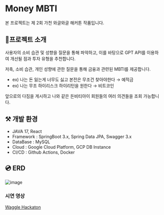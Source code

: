 # Money MBTI

본 프로젝트는 제 2회 가천 와글와글 해커톤 작품입니다.

## 👷프로젝트 소개
사용자의 소비 습관 및 성향을 질문을 통해 파악하고, 이를 바탕으로 GPT API를 이용하여 개선될 점과 투자 유형을 추천합니다.

저축, 소비 습관, 개인 성향에 관한 질문을 통해 금융과 관련된 MBTI를 제공합니다.
- ex) 나는 돈 잃는게 너무도 싫고 본전은 무조건 찾아야한다 → 예적금
- ex) 나는 무조 하이리스크 하이리턴을 원한다 → 비트코인

앞으로의 다짐을 게시하고 나와 같은 돈비티아이 회원들의 여러 의견들을 조회 가능합니다.

## ⚒️ 개발 환경
* JAVA 17, React
* Framework : SpringBoot 3.x, Spring Data JPA, Swagger 3.x
* DataBase : MySQL
* Cloud : Google Cloud Platform, GCP DB Instance
* CI/CD : Github Actions, Docker


## 💿 ERD
![image](https://github.com/Waggle-2th-HACKATON-MONEY/Backend/assets/103489352/77f5806f-95eb-4a6c-bac4-a7609285073e)


### 시연 영상
[Waggle Hackaton](https://www.youtube.com/watch?v=uuMxe1ftzRo)
